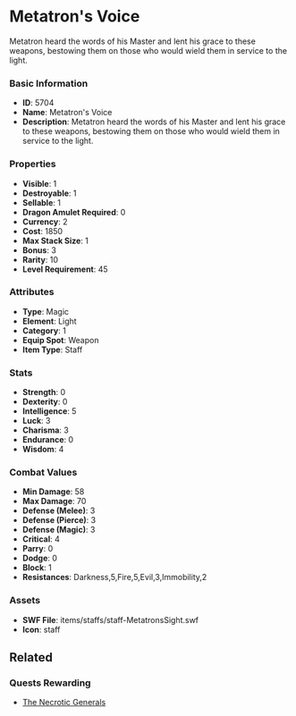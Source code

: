 # Metatron's Voice

Metatron heard the words of his Master and lent his grace to these weapons, bestowing them on those who would wield them in service to the light.

### Basic Information

- **ID**: 5704
- **Name**: Metatron&#039;s Voice
- **Description**: Metatron heard the words of his Master and lent his grace to these weapons, bestowing them on those who would wield them in service to the light.

### Properties

- **Visible**: 1
- **Destroyable**: 1
- **Sellable**: 1
- **Dragon Amulet Required**: 0
- **Currency**: 2
- **Cost**: 1850
- **Max Stack Size**: 1
- **Bonus**: 3
- **Rarity**: 10
- **Level Requirement**: 45

### Attributes

- **Type**: Magic
- **Element**: Light
- **Category**: 1
- **Equip Spot**: Weapon
- **Item Type**: Staff

### Stats

- **Strength**: 0
- **Dexterity**: 0
- **Intelligence**: 5
- **Luck**: 3
- **Charisma**: 3
- **Endurance**: 0
- **Wisdom**: 4

### Combat Values

- **Min Damage**: 58
- **Max Damage**: 70
- **Defense (Melee)**: 3
- **Defense (Pierce)**: 3
- **Defense (Magic)**: 3
- **Critical**: 4
- **Parry**: 0
- **Dodge**: 0
- **Block**: 1
- **Resistances**: Darkness,5,Fire,5,Evil,3,Immobility,2

### Assets

- **SWF File**: items/staffs/staff-MetatronsSight.swf
- **Icon**: staff

## Related

### Quests Rewarding

- [The Necrotic Generals](../quests/798-the-necrotic-generals.md)

